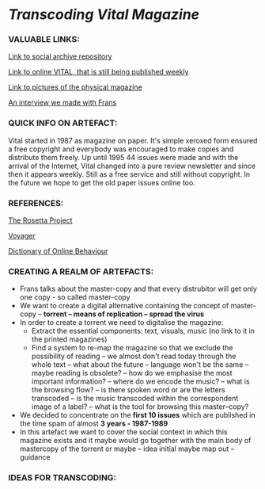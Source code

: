 >>>>>>> 
# ***Transcoding Vital Magazine***

### 					VALUABLE LINKS:

[Link to social archive repository](https://search.iisg.amsterdam/Record/1331802)

[Link to online VITAL, that is still being published weekly](http://www.vitalweekly.net)

[Link to pictures of the physical magazine](https://www.notion.so/VITAL-ISSUES-b97881dc1241496485d10541d3aacde2)

[An interview we made with Frans](https://www.notion.so/interview-transcribe-6b2df57bd7154ccfa9b2070784b82857)

### 					QUICK INFO ON ARTEFACT:

Vital started in 1987 as magazine on paper. It's simple xeroxed form ensured a free copyright and everybody was encouraged to make copies and distribute them freely. Up until 1995 44 issues were made and with the arrival of the Internet, Vital changed into a pure review newsletter and since then it appears weekly. Still as a free service and still without copyright. In the future we hope to get the old paper issues online too.

### 		 			REFERENCES: 

[The Rosetta Project ](https://rosettaproject.org/about/)

[Voyager](https://voyager.jpl.nasa.gov)

[Dictionary of Online Behaviour](http://www.dictionaryofonlinebehavior.com)

### CREATING A REALM OF ARTEFACTS:

- Frans talks about the master-copy and that every distrubitor will get only one copy - so called master-copy
- We want to create a digital alternative containing the concept of master-copy – **torrent – means of replication – spread the virus**
- In order to create a torrent we need to digitalise the magazine:
  - Extract the essential components: text, visuals, music (no link to it in the printed magazines)
  - Find a system to re-map the magazine so that we exclude the possibility of reading – we almost don't read today through the whole text – what about the future – language won't be the same – maybe reading is obsolete? –  how do we emphasise the most important information? – where do we encode the music? – what is the browsing flow? – is there spoken word or are the letters transcoded – is the music transcoded within the correspondent image of a label? – what is the tool for browsing this master–copy?
- We decided to concentrate on the **first 10 issues** which are published in the time spam of almost **3 years - 1987-1989**
- In this artefact we want to cover the social context in which this magazine exists and it maybe would go together with the main body of mastercopy of the torrent or maybe – idea initial maybe map out – guidance



### IDEAS FOR TRANSCODING:

